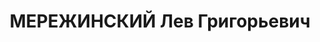 ---
title: МЕРЕЖИНСКИЙ Лев Григорьевич
description: "народився 1907, уродженець с. Дектрянка Тамбовської обл., росіянин,\
  \ б/п. \n  Проживав у м. Умань. Працював заступником директора школи. \n  Закритим\
  \ судовим засіданням ВС Військової Колегії ВР СРСР засуджений до 15 р. ВТТ. \n \
  \ Реабілітований у 1941 р."
---
